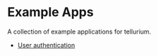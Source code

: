 # Example Apps

A collection of example applications for tellurium.

* [User authentication](./user-authentication)
